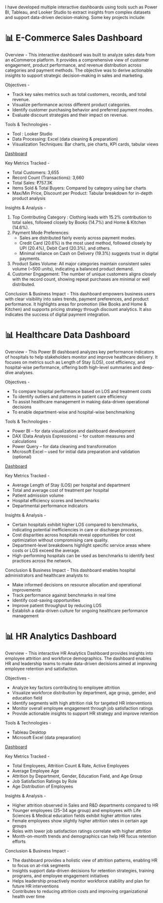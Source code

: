 I have developed multiple interactive dashboards using tools such as Power BI, Tableau, and Looker Studio to extract insights from complex datasets and support data-driven decision-making. Some key projects include:
# 📊 E-Commerce Sales Dashboard
Overview - This interactive dashboard was built to analyze sales data from an eCommerce platform. It provides a comprehensive view of customer engagement, product performance, and revenue distribution across categories and payment methods. The objective was to derive actionable insights to support strategic decision-making in sales and marketing.

Objectives - 
- Track key sales metrics such as total customers, records, and total revenue.
- Visualize performance across different product categories.
- Identify customer purchasing behavior and preferred payment modes.
- Evaluate discount strategies and their impact on revenue.

Tools & Technologies -
- Tool : Looker Studio
- Data Processing: Excel (data cleaning & preparation)
- Visualization Techniques: Bar charts, pie charts, KPI cards, tabular views

[Dashboard](https://github.com/Sanskruti1702/Data-Visualization-Projects/blob/main/Screenshot%202025-05-07%20114847.png)

Key Metrics Tracked - 
- Total Customers: 3,655
- Record Count (Transactions): 3,660
- Total Sales: ₹757.3K
- Items Sold & Total Buyers: Compared by category using bar charts
- Max/Min Price, Discount per Product: Tabular breakdown for in-depth product analysis

Insights & Analysis -
1. Top Contributing Category : Clothing leads with 15.2% contribution to total sales, followed closely by Books (14.7%) and Home & Kitchen (14.6%).
2. Payment Mode Preferences:
   - Sales are distributed fairly evenly across payment modes.
   - Credit Card (20.6%) is the most used method, followed closely by UPI (20.4%), Debit Card (20.3%), and others.
   - Minimal reliance on Cash on Delivery (19.3%) suggests trust in digital payments.
3. Product Sales Volume: All major categories maintain consistent sales volume (~500 units), indicating a balanced product demand.
4. Customer Engagement: The number of unique customers aligns closely with the record count, showing repeat purchases are minimal or well distributed.

Conclusion & Business Impact -
This dashboard empowers business users with clear visibility into sales trends, payment preferences, and product performance. It highlights areas for promotion (like Books and Home & Kitchen) and supports pricing strategy through discount analytics. It also indicates the success of digital payment integration.

# 📊 Healthcare Data Dashboard
Overview - This Power BI dashboard analyzes key performance indicators of hospitals to help stakeholders monitor and improve healthcare delivery. It focuses on metrics such as Length of Stay (LOS), cost efficiency, and hospital-wise performance, offering both high-level summaries and deep-dive analyses.

Objectives - 
- To compare hospital performance based on LOS and treatment costs
- To identify outliers and patterns in patient care efficiency
- To assist healthcare management in making data-driven operational decisions
- To enable department-wise and hospital-wise benchmarking
  
Tools & Technologies -
- Power BI – for data visualization and dashboard development
- DAX (Data Analysis Expressions) – for custom measures and calculations
- Power Query – for data cleaning and transformation
- Microsoft Excel – used for initial data preparation and validation (optional)

[Dashboard](https://github.com/Sanskruti1702/Data-Visualization-Projects/blob/main/HealthStat-DB/Description.md)

Key Metrics Tracked - 
- Average Length of Stay (LOS) per hospital and department
- Total and average cost of treatment per hospital
- Patient admission volume
- Hospital efficiency scores and benchmarks
- Departmental performance indicators
  
Insights & Analysis -
- Certain hospitals exhibit higher LOS compared to benchmarks, indicating potential inefficiencies in care or discharge processes.
- Cost disparities across hospitals reveal opportunities for cost optimization without compromising care quality.
- Department-level breakdowns highlight specific service areas where costs or LOS exceed the average.
- High-performing hospitals can be used as benchmarks to identify best practices across the network.

Conclusion & Business Impact - 
This dashboard enables hospital administrators and healthcare analysts to:
 - Make informed decisions on resource allocation and operational improvements
 - Track performance against benchmarks in real time
 - Identify cost-saving opportunities
 - Improve patient throughput by reducing LOS
 - Establish a data-driven culture for ongoing healthcare performance management

# 📊 HR Analytics Dashboard
Overview - This interactive HR Analytics Dashboard provides insights into employee attrition and workforce demographics. The dashboard enables HR and leadership teams to make data-driven decisions aimed at improving employee retention and satisfaction.

Objectives - 
- Analyze key factors contributing to employee attrition
- Visualize workforce distribution by department, age group, gender, and education field
- Identify segments with high attrition risk for targeted HR interventions
- Monitor overall employee engagement through job satisfaction ratings
- Provide actionable insights to support HR strategy and improve retention

Tools & Technologies - 
- Tableau Desktop
- Microsoft Excel (data preparation)

[Dashboard](https://github.com/Sanskruti1702/Data-Visualization-Projects/blob/main/HR%20Dashboard%20ss.png)

Key Metrics Tracked -
- Total Employees, Attrition Count & Rate, Active Employees
- Average Employee Age
- Attrition by Department, Gender, Education Field, and Age Group
- Job Satisfaction Ratings by Role
- Age Distribution of Employees

Insights & Analysis - 
- Higher attrition observed in Sales and R&D departments compared to HR
- Younger employees (25–34 age group) and employees with Life Sciences & Medical education fields exhibit higher attrition rates
- Female employees show slightly higher attrition rates in certain age groups
- Roles with lower job satisfaction ratings correlate with higher attrition
- Month-on-month trends and demographics can help HR focus retention efforts

Conclusion & Business Impact -
- The dashboard provides a holistic view of attrition patterns, enabling HR to focus on at-risk segments
- Insights support data-driven decisions for retention strategies, training programs, and employee engagement initiatives
- Helps leadership proactively monitor workforce stability and plan for future HR interventions
- Contributes to reducing attrition costs and improving organizational health over time



  

